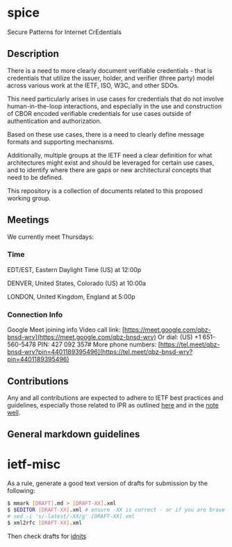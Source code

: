 # spice

Secure Patterns for Internet CrEdentials

## Description

There is a need to more clearly document verifiable credentials - that is 
credentials that utilize the issuer, holder, and verifier (three party) 
model across various work at the IETF, ISO, W3C, and other SDOs.  

This need particularly arises in use cases for credentials that do not
involve human-in-the-loop interactions, and  especially in the use and 
construction of CBOR encoded verifiable credentials for use cases outside 
of authentication and authorization.

Based on these use cases, there is a need to clearly define message
formats and supporting mechanisms.  

Additionally, multiple groups at the IETF need a clear definition for
what architectures might exist and should be leveraged for certain use
cases, and to identify where there are gaps or new architectural
concepts that need to be defined.

This repository is a collection of documents related to this proposed
working group.

## Meetings

We currently meet Thursdays:

### Time

EDT/EST, Eastern Daylight Time (US) at 12:00p


DENVER, United States, Colorado (US) at 10:00a


LONDON, United Kingdom, England at 5:00p

### Connection Info

Google Meet joining info
Video call link: [https://meet.google.com/qbz-bnsd-wrv](https://meet.google.com/qbz-bnsd-wrv)
Or dial: ‪(US) +1 651-560-5478‬ PIN: ‪427 092 357‬#
More phone numbers: [https://tel.meet/qbz-bnsd-wrv?pin=4401189395496](https://tel.meet/qbz-bnsd-wrv?pin=4401189395496)

## Contributions

Any and all contributions are expected to adhere to IETF best practices
and guidelines, especially those related to IPR as outlined
[here](https://www.ietf.org/standards/ipr/) and in the [note
well](https://www.ietf.org/about/note-well/).

## General markdown guidelines

# ietf-misc

As a rule, generate a good text version of drafts for submission by the
following:

```bash
$ mmark [DRAFT].md > [DRAFT-XX].xml
$ $EDITOR [DRAFT-XX].xml # ensure -XX is correct - or if you are brave \
# sed -i 's/-latest/-XX/g' [DRAFT-XX].xml
$ xml2rfc [DRAFT-XX].xml
```

Then check drafts for [idnits](https://author-tools.ietf.org/idnits)
